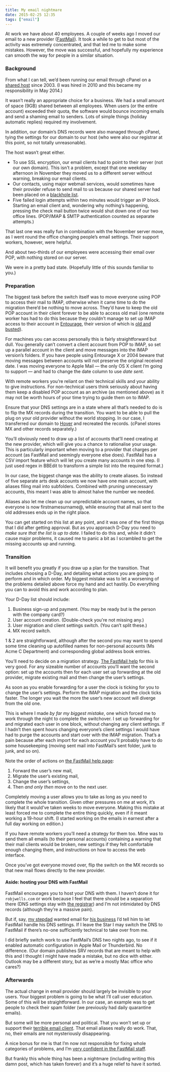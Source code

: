 ```yaml
---
title: My email nightmare
date: 2015-02-25 12:35
tags: ["email"]
---
```


At work we have about 40 employees. A couple of weeks ago I moved our email to a new provider ([FastMail][]). It took a while to get to but most of the activity was extremely concentrated, and that led me to make some mistakes. However, the move was successful, and hopefully my experience can smooth the way for people in a similar situation.

[FastMail]: https://fastmail.com

### Background

From what I can tell, we’d been running our email through cPanel on a [shared host][ukwsd] since 2003. (I was hired in 2010 and this became my responsibility in May 2014.)

It wasn’t really an appropriate choice for a business. We had a small amount of space (9GB) shared between all employees. When users (or the entire account) exceeded their quota, the software would bounce incoming emails and send a shaming email to senders. Lots of simple things (holiday automatic replies) required my involvement.

In addition, our domain’s DNS records were also managed through cPanel, tying the settings for our domain to our host (who were also our registrar at this point, so not totally unreasonable).

The host wasn’t great either.

*   To use SSL encryption, our email clients had to point to their server (not our own domain). This isn't a problem, except that one weekday afternoon in November they moved us to a different server without warning, breaking our email clients.
*   Our contacts, using major webmail services, would sometimes have their provider refuse to send mail to us because our shared server had been placed on a [blackhole list][rbl].
*   Five failed login attempts within two minutes would trigger an IP block. Starting an email client and, wondering why nothing’s happening, pressing the check mail button twice would shut down one of our two office lines. (POP/IMAP & SMTP authentication counted as separate attempts.)

That last one was really fun in combination with the November server move, as I went round the office changing people’s email settings. Their support workers, however, were helpful.

And about two-thirds of our employees were accessing their email over POP, with nothing stored on our server.

We were in a pretty bad state. (Hopefully little of this sounds familiar to you.)

[ukwsd]: https://ukwebsolutionsdirect.co.uk
[rbl]: https://en.wikipedia.org/wiki/DNSBL

### Preparation

The biggest task before the switch itself was to move everyone using POP to access their mail to IMAP, otherwise when it came time to do the migration there’d be nothing to move across. They’d have to keep the old POP account in their client forever to be able to access old mail (one remote worker has had to do this because they couldn’t manage to set up IMAP access to their account in [Entourage][], their version of which is [old and busted][office]).

[Entourage]: https://en.wikipedia.org/wiki/Microsoft_Entourage
[office]: https://en.wikipedia.org/wiki/Microsoft_Office#Microsoft_Office_2001_and_v._X

For machines you can access personally this is fairly straightforward but dull. You generally can’t convert a client account from POP to IMAP, so set up a parallel account in the client and move messages into the IMAP version’s folders. If you have people using Entourage X or 2004 beware that moving messages between accounts will not preserve the original received date. I was moving everyone to Apple Mail — the only OS X client I’m going to support — and had to change the date column to use *date sent*.

With remote workers you’re reliant on their technical skills and your ability to give instructions. For non-technical users think seriously about having them keep a disabled POP account as an archive (as mentioned above) as it may not be worth hours of your time trying to guide them on to IMAP.

Ensure that your DNS settings are in a state where all that’s needed to do is to flip the MX records during the transition. You want to be able to pull the plug on your old provider without the world stopping. In our case, I transferred our domain to [Hover][] and recreated the records. (cPanel stores MX and other records separately.)

[Hover]: https://www.hover.com

You’ll obviously need to draw up a list of accounts that’ll need creating at the new provider, which will give you a chance to rationalise your usage. This is particularly important when moving to a provider that charges per account (as FastMail and seemingly everyone else does). FastMail has a CSV import feature which will let you create many accounts in one step. (I just used regex in BBEdit to transform a simple list into the required format.)

In our case, the biggest change was the ability to create aliases. So instead of five separate arts desk accounts we now have one main account, with aliases filing mail into subfolders. Combined with pruning unnecessary accounts, this meant I was able to almost halve the number we needed.

Aliases also let me clean up our unpredictable account names, so that everyone is now firstnamesurname@, while ensuring that all mail sent to the old addresses ends up in the right place.

You can get started on this list at any point, and it was one of the first things that I did after getting approval. But as you approach D-Day you need to *make sure that the list is up to date*. I failed to do this and, while it didn't cause major problems, it caused me to panic a bit as I scrambled to get the missing accounts up and running.

### Transition

It will benefit you greatly if you draw up a plan for the transition. That includes choosing a D-Day, and detailing what actions you are going to perform and in which order. My biggest mistake was to let a worsening of the problems detailed above force my hand and act hastily. Do everything you can to avoid this and work according to plan.

Your D-Day list should include:

1. Business sign-up and payment. (You may be ready but is the person with the company card?)
2. User account creation. (Double-check you're not missing any.)
3. User migration and client settings switch. (You can’t split these.)
4. MX record switch.

1 & 2 are straightforward, although after the second you may want to spend some time cleaning up autofilled names for non-personal accounts (Ms Acme C Department) and corresponding global address book entries.

You’ll need to decide on a migration strategy. [The FastMail help][migration] for this is very good. For any sizeable number of accounts you’ll want the second option: set up the accounts then for each user set up forwarding at the old provider, migrate existing mail and then change the user’s settings.

As soon as you enable forwarding for a user the clock is ticking for you to change the user’s settings. Perform the IMAP migration and the clock ticks faster. The longer you wait the more the user’s new account will diverge from the old one.

This is where I made *by far my biggest mistake*, one which forced me to work through the night to complete the switchover. I set up forwarding for and migrated each user in one block, without changing any client settings. If I hadn’t then spent hours changing everyone’s client settings I would have had to purge the accounts and start over with the IMAP migration. That’s a pain because after each import  for each account you’ll probably have to do some housekeeping (moving sent mail into FastMail’s sent folder, junk to junk, and so on).

Note the order of actions on [the FastMail help page][migration]:

1. Forward the user’s new mail,
2. Migrate the user’s existing mail,
3. Change the user’s settings,
4. Then *and only then* move on to the next user.

Completely moving a user allows you to take as long as you need to complete the whole transition. Given other pressures on me at work, it’s likely that it would’ve taken weeks to move everyone. Making this mistake at least forced me to complete the entire thing quickly, even if it meant working a 19-hour shift. (I started working on the emails in earnest after a full day working on edition.)

If you have remote workers you’ll need a strategy for them too. Mine was to send them all emails (to their personal accounts) containing a warning that their mail clients would be broken, new settings if they felt comfortable enough changing them, and instructions on how to access the web interface.

Once you’ve got everyone moved over, flip the switch on the MX records so that new mail flows directly to the new provider.

[migration]: https://www.fastmail.com/help/business/migrate.html

#### Aside: hosting your DNS with FastMail

FastMail encourages you to host your DNS with them. I haven’t done it for `robjwells.com` or work because I feel that there should be a separation there (DNS settings stay with [the registrar][Hover]) and I’m not intimidated by DNS records (although they’re a massive pain).

But if, say, [my stepdad][dave] wanted email for [his business][dave] I’d tell him to let FastMail handle his DNS settings. If I leave the Star I may switch the DNS to FastMail if there’s no-one sufficiently technical to take over from me.

[dave]: http://daveplummer.net

I did briefly switch work to use FastMail’s DNS two nights ago, to see if it enabled automatic configuration in Apple Mail or Thunderbird. No difference. (Our domain publishes SRV records that are meant to help with this and I thought I might have made a mistake, but no dice with either. Outlook may be a different story, but as we’re a mostly Mac office who cares?)

### Afterwards

The actual change in email provider should largely be invisible to your users. Your biggest problem is going to be what I’ll call user education. Some of this will be straightforward. In our case, an example was to get people to check their spam folder (we previously had daily quarantine emails).

But some will be more personal and political. That you won’t set up or support their [terrible email client][Entourage]. That email aliases really do work. That, no, their emails are not mysteriously disappearing.

A nice bonus for me is that I’m now not responsible for fixing whole categories of problems, and I’m [very confident in the FastMail staff][advent].

But frankly this whole thing has been a nightmare (including writing this damn post, which has taken forever) and it’s a huge relief to have it sorted.

[advent]: http://blog.fastmail.com/2014/12/01/fastmail-advent-2014/
